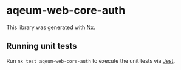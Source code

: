 # aqeum-web-core-auth

This library was generated with [Nx](https://nx.dev).

## Running unit tests

Run `nx test aqeum-web-core-auth` to execute the unit tests via [Jest](https://jestjs.io).
